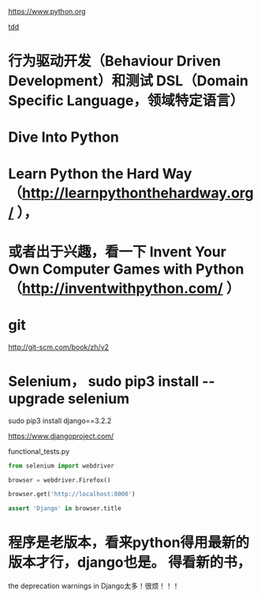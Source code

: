https://www.python.org

[tdd](https://github.com/hiro-9999/blog/blob/master/.Android/Python/%E6%B5%8B%E8%AF%95%E9%A9%B1%E5%8A%A8%E5%BC%80%E5%8F%91.md)

# 行为驱动开发（Behaviour Driven Development）和测试 DSL（Domain Specific Language，领域特定语言）

# Dive Into Python 

# Learn Python the Hard Way （http://learnpythonthehardway.org/ ），

# 或者出于兴趣，看一下 Invent Your Own Computer Games with Python （http://inventwithpython.com/ ）

# git 
http://git-scm.com/book/zh/v2

# Selenium， sudo pip3 install --upgrade selenium 

 sudo pip3 install django==3.2.2
 
 https://www.djangoproject.com/

functional_tests.py
```python
from selenium import webdriver

browser = webdriver.Firefox()

browser.get('http://localhost:8000')

assert 'Django' in browser.title
```

# 程序是老版本，看来python得用最新的版本才行，django也是。 得看新的书，
the deprecation warnings in Django太多！很烦！！！
